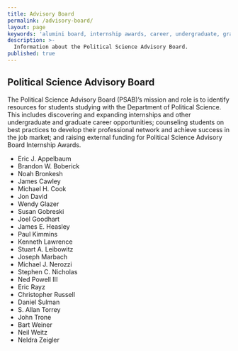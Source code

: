 ```yaml
---
title: Advisory Board
permalink: /advisory-board/
layout: page
keywords: 'alumini board, internship awards, career, undergraduate, graduate'
description: >- 
  Information about the Political Science Advisory Board.
published: true 
---
```


## Political Science Advisory Board
The Political Science Advisory Board (PSAB)’s mission and role is to identify resources for students studying with the Department of Political Science. This includes discovering and expanding internships and other undergraduate and graduate career opportunities; counseling students on best practices to develop their professional network and achieve success in the job market; and raising external funding for Political Science Advisory Board Internship Awards.

- Eric J. Appelbaum	 
- Brandon W. Boberick	 
- Noah Bronkesh	 
- James Cawley	
- Michael H. Cook
- Jon David	
- Wendy Glazer	
- Susan Gobreski	
- Joel Goodhart	
- James E. Heasley	
- Paul Kimmins
- Kenneth Lawrence
- Stuart A. Leibowitz
- Joseph Marbach
- Michael J. Nerozzi
- Stephen C. Nicholas
- Ned Powell III
- Eric Rayz
- Christopher Russell
- Daniel Sulman
- S. Allan Torrey
- John Trone
- Bart Weiner
- Neil Weitz
- Neldra Zeigler
